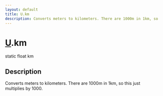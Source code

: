 ```yaml
---
layout: default
title: U.km
description: Converts meters to kilometers. There are 1000m in 1km, so this just multiplies by 1000.
---
```

# [U]({{site.url}}/Pages/Reference/U.html).km

<div class='signature' markdown='1'>
static float km
</div>

## Description
Converts meters to kilometers. There are 1000m in 1km,
so this just multiplies by 1000.

